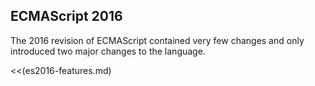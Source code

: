 ECMAScript 2016
---------------

The 2016 revision of ECMAScript contained very few changes and only
introduced two major changes to the language.

<<(es2016-features.md)
